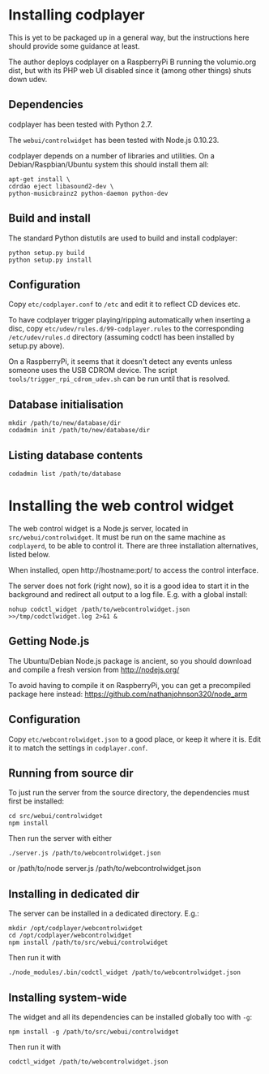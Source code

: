 Installing codplayer
====================

This is yet to be packaged up in a general way, but the instructions
here should provide some guidance at least.

The author deploys codplayer on a RaspberryPi B running the
volumio.org dist, but with its PHP web UI disabled since it (among
other things) shuts down udev.


Dependencies
------------

codplayer has been tested with Python 2.7.  

The `webui/controlwidget` has been tested with Node.js 0.10.23.

codplayer depends on a number of libraries and utilities.  On a
Debian/Raspbian/Ubuntu system this should install them all:

    apt-get install \
    cdrdao eject libasound2-dev \
    python-musicbrainz2 python-daemon python-dev 


Build and install
-----------------

The standard Python distutils are used to build and install codplayer:

    python setup.py build
    python setup.py install


Configuration
-------------

Copy `etc/codplayer.conf` to `/etc` and edit it to reflect CD devices
etc.

To have codplayer trigger playing/ripping automatically when inserting
a disc, copy `etc/udev/rules.d/99-codplayer.rules` to the
corresponding `/etc/udev/rules.d` directory (assuming codctl has been
installed by setup.py above).

On a RaspberryPi, it seems that it doesn't detect any events unless
someone uses the USB CDROM device.  The script
`tools/trigger_rpi_cdrom_udev.sh` can be run until that is resolved.


Database initialisation
-----------------------

    mkdir /path/to/new/database/dir
    codadmin init /path/to/new/database/dir


Listing database contents
-------------------------

    codadmin list /path/to/database


Installing the web control widget
=================================

The web control widget is a Node.js server, located in
`src/webui/controlwidget`.  It must be run on the same machine as
`codplayerd`, to be able to control it.  There are three installation
alternatives, listed below.

When installed, open http://hostname:port/ to access the control
interface.

The server does not fork (right now), so it is a good idea to start it
in the background and redirect all output to a log file.  E.g. with a
global install:

    nohup codctl_widget /path/to/webcontrolwidget.json >>/tmp/codctlwidget.log 2>&1 &


Getting Node.js
---------------

The Ubuntu/Debian Node.js package is ancient, so you should download
and compile a fresh version from http://nodejs.org/

To avoid having to compile it on RaspberryPi, you can get a
precompiled package here instead:
https://github.com/nathanjohnson320/node_arm


Configuration
-------------

Copy `etc/webcontrolwidget.json` to a good place, or keep it where it
is.  Edit it to match the settings in `codplayer.conf`.


Running from source dir
-----------------------

To just run the server from the source directory, the dependencies
must first be installed:

    cd src/webui/controlwidget
    npm install

Then run the server with either

    ./server.js /path/to/webcontrolwidget.json

or
    /path/to/node server.js /path/to/webcontrolwidget.json


Installing in dedicated dir
---------------------------

The server can be installed in a dedicated directory.  E.g.:

    mkdir /opt/codplayer/webcontrolwidget
    cd /opt/codplayer/webcontrolwidget
    npm install /path/to/src/webui/controlwidget

Then run it with

    ./node_modules/.bin/codctl_widget /path/to/webcontrolwidget.json


Installing system-wide
----------------------

The widget and all its dependencies can be installed globally too with
`-g`:

    npm install -g /path/to/src/webui/controlwidget

Then run it with

    codctl_widget /path/to/webcontrolwidget.json
